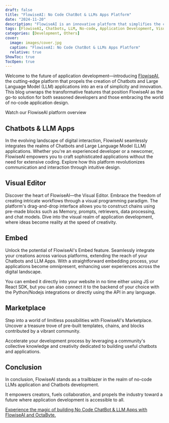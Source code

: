 ```yaml
---
draft: false
title: "FlowiseAI: No Code ChatBot & LLMs Apps Platform"
date: "2024-11-20"
description: "FlowiseAI is an innovative platform that simplifies the creation of Chatbots and Large Language Model (LLM) applications. It empowers developers and no-code enthusiasts to design and integrate sophisticated applications through a visual editor, marketplace, and easy embedding features."
tags: [FlowiseAI, Chatbots, LLM, No-code, Application Development, Visual Editor, Embed, Marketplace, Development, Technology, Innovation, API, Integration]
categories: [Development, Others]
cover:
  image: images/cover.jpg
  caption: "FlowiseAI: No Code ChatBot & LLMs Apps Platform"
  relative: true
ShowToc: true
TocOpen: true
---
```



Welcome to the future of application development—introducing [FlowiseAI](https://octabyte.io/development/others/flowiseai), the cutting\-edge platform that propels the creation of Chatbots and Large Language Model (LLM) applications into an era of simplicity and innovation. This blog unwraps the transformative features that position FlowiseAI as the go\-to solution for both seasoned developers and those embracing the world of no\-code application design.



Watch our FlowiseAI platform overview



## **Chatbots \& LLM Apps**

In the evolving landscape of digital interaction, FlowiseAI seamlessly integrates the realms of Chatbots and Large Language Model (LLM) applications. Whether you're an experienced developer or a newcomer, FlowiseAI empowers you to craft sophisticated applications without the need for extensive coding. Explore how this platform revolutionizes communication and interaction through intuitive design.

## **Visual Editor**

Discover the heart of FlowiseAI—the Visual Editor. Embrace the freedom of creating intricate workflows through a visual programming paradigm. The platform's drag\-and\-drop interface allows you to construct chains using pre\-made blocks such as Memory, prompts, retrievers, data processing, and chat models. Dive into the visual realm of application development, where ideas become reality at the speed of creativity.

## **Embed**

Unlock the potential of FlowiseAI's Embed feature. Seamlessly integrate your creations across various platforms, extending the reach of your Chatbots and LLM Apps. With a straightforward embedding process, your applications become omnipresent, enhancing user experiences across the digital landscape.

You can embed it directly into your website in no time either using JS or React SDK, but you can also connect it to the backend of your choice with the Python/Nodejs integrations or directly using the API in any language.

## **Marketplace**

Step into a world of limitless possibilities with FlowiseAI's Marketplace. Uncover a treasure trove of pre\-built templates, chains, and blocks contributed by a vibrant community. 

Accelerate your development process by leveraging a community's collective knowledge and creativity dedicated to building useful chatbots and applications.

## **Conclusion**

In conclusion, FlowiseAI stands as a trailblazer in the realm of no\-code LLMs application and Chatbots development. 

It empowers creators, fuels collaboration, and propels the industry toward a future where application development is accessible to all. 

[Experience the magic of building No Code ChatBot \& LLM Apps with FlowiseAI and OctaByte.](https://octabyte.io/development/others/flowiseai)



